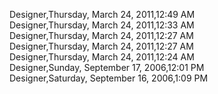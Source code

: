 ﻿Designer,Thursday, March 24, 2011,12:49 AM  Designer,Thursday, March 24, 2011,12:33 AM  Designer,Thursday, March 24, 2011,12:27 AM  Designer,Thursday, March 24, 2011,12:27 AM  Designer,Thursday, March 24, 2011,12:24 AM  Designer,Sunday, September 17, 2006,12:01 PM  Designer,Saturday, September 16, 2006,1:09 PM